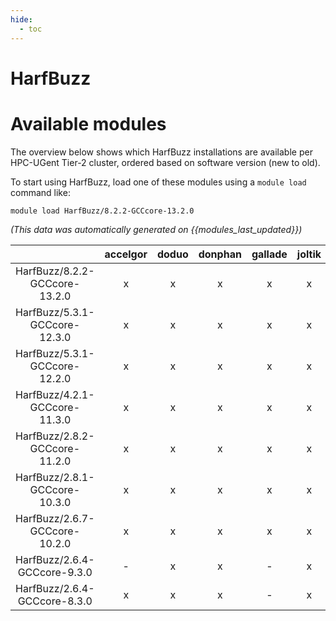 ```yaml
---
hide:
  - toc
---
```


HarfBuzz
========

# Available modules


The overview below shows which HarfBuzz installations are available per HPC-UGent Tier-2 cluster, ordered based on software version (new to old).

To start using HarfBuzz, load one of these modules using a `module load` command like:

```shell
module load HarfBuzz/8.2.2-GCCcore-13.2.0
```

*(This data was automatically generated on {{modules_last_updated}})*  

| |accelgor|doduo|donphan|gallade|joltik|shinx|skitty|
| :---: | :---: | :---: | :---: | :---: | :---: | :---: | :---: |
|HarfBuzz/8.2.2-GCCcore-13.2.0|x|x|x|x|x|x|x|
|HarfBuzz/5.3.1-GCCcore-12.3.0|x|x|x|x|x|x|x|
|HarfBuzz/5.3.1-GCCcore-12.2.0|x|x|x|x|x|-|-|
|HarfBuzz/4.2.1-GCCcore-11.3.0|x|x|x|x|x|x|-|
|HarfBuzz/2.8.2-GCCcore-11.2.0|x|x|x|x|x|-|-|
|HarfBuzz/2.8.1-GCCcore-10.3.0|x|x|x|x|x|-|-|
|HarfBuzz/2.6.7-GCCcore-10.2.0|x|x|x|x|x|-|-|
|HarfBuzz/2.6.4-GCCcore-9.3.0|-|x|x|-|x|-|-|
|HarfBuzz/2.6.4-GCCcore-8.3.0|x|x|x|-|x|-|-|
